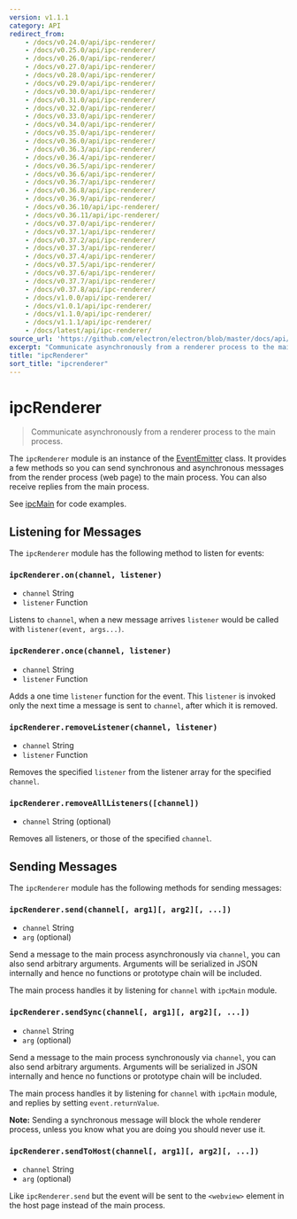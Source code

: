 ```yaml
---
version: v1.1.1
category: API
redirect_from:
    - /docs/v0.24.0/api/ipc-renderer/
    - /docs/v0.25.0/api/ipc-renderer/
    - /docs/v0.26.0/api/ipc-renderer/
    - /docs/v0.27.0/api/ipc-renderer/
    - /docs/v0.28.0/api/ipc-renderer/
    - /docs/v0.29.0/api/ipc-renderer/
    - /docs/v0.30.0/api/ipc-renderer/
    - /docs/v0.31.0/api/ipc-renderer/
    - /docs/v0.32.0/api/ipc-renderer/
    - /docs/v0.33.0/api/ipc-renderer/
    - /docs/v0.34.0/api/ipc-renderer/
    - /docs/v0.35.0/api/ipc-renderer/
    - /docs/v0.36.0/api/ipc-renderer/
    - /docs/v0.36.3/api/ipc-renderer/
    - /docs/v0.36.4/api/ipc-renderer/
    - /docs/v0.36.5/api/ipc-renderer/
    - /docs/v0.36.6/api/ipc-renderer/
    - /docs/v0.36.7/api/ipc-renderer/
    - /docs/v0.36.8/api/ipc-renderer/
    - /docs/v0.36.9/api/ipc-renderer/
    - /docs/v0.36.10/api/ipc-renderer/
    - /docs/v0.36.11/api/ipc-renderer/
    - /docs/v0.37.0/api/ipc-renderer/
    - /docs/v0.37.1/api/ipc-renderer/
    - /docs/v0.37.2/api/ipc-renderer/
    - /docs/v0.37.3/api/ipc-renderer/
    - /docs/v0.37.4/api/ipc-renderer/
    - /docs/v0.37.5/api/ipc-renderer/
    - /docs/v0.37.6/api/ipc-renderer/
    - /docs/v0.37.7/api/ipc-renderer/
    - /docs/v0.37.8/api/ipc-renderer/
    - /docs/v1.0.0/api/ipc-renderer/
    - /docs/v1.0.1/api/ipc-renderer/
    - /docs/v1.1.0/api/ipc-renderer/
    - /docs/v1.1.1/api/ipc-renderer/
    - /docs/latest/api/ipc-renderer/
source_url: 'https://github.com/electron/electron/blob/master/docs/api/ipc-renderer.md'
excerpt: "Communicate asynchronously from a renderer process to the main process."
title: "ipcRenderer"
sort_title: "ipcrenderer"
---
```


# ipcRenderer

> Communicate asynchronously from a renderer process to the main process.

The `ipcRenderer` module is an instance of the
[EventEmitter](https://nodejs.org/api/events.html) class. It provides a few
methods so you can send synchronous and asynchronous messages from the render
process (web page) to the main process.  You can also receive replies from the
main process.

See [ipcMain](http://electron.atom.io/docs/api/ipc-main) for code examples.

## Listening for Messages

The `ipcRenderer` module has the following method to listen for events:

### `ipcRenderer.on(channel, listener)`

* `channel` String
* `listener` Function

Listens to `channel`, when a new message arrives `listener` would be called with
`listener(event, args...)`.

### `ipcRenderer.once(channel, listener)`

* `channel` String
* `listener` Function

Adds a one time `listener` function for the event. This `listener` is invoked
only the next time a message is sent to `channel`, after which it is removed.

### `ipcRenderer.removeListener(channel, listener)`

* `channel` String
* `listener` Function

Removes the specified `listener` from the listener array for the specified
`channel`.

### `ipcRenderer.removeAllListeners([channel])`

* `channel` String (optional)

Removes all listeners, or those of the specified `channel`.

## Sending Messages

The `ipcRenderer` module has the following methods for sending messages:

### `ipcRenderer.send(channel[, arg1][, arg2][, ...])`

* `channel` String
* `arg` (optional)

Send a message to the main process asynchronously via `channel`, you can also
send arbitrary arguments. Arguments will be serialized in JSON internally and
hence no functions or prototype chain will be included.

The main process handles it by listening for `channel` with `ipcMain` module.

### `ipcRenderer.sendSync(channel[, arg1][, arg2][, ...])`

* `channel` String
* `arg` (optional)

Send a message to the main process synchronously via `channel`, you can also
send arbitrary arguments. Arguments will be serialized in JSON internally and
hence no functions or prototype chain will be included.

The main process handles it by listening for `channel` with `ipcMain` module,
and replies by setting `event.returnValue`.

**Note:** Sending a synchronous message will block the whole renderer process,
unless you know what you are doing you should never use it.

### `ipcRenderer.sendToHost(channel[, arg1][, arg2][, ...])`

* `channel` String
* `arg` (optional)

Like `ipcRenderer.send` but the event will be sent to the `<webview>` element in
the host page instead of the main process.
